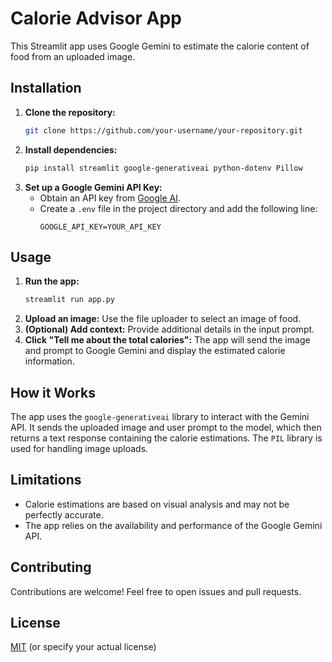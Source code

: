 
# Calorie Advisor App

This Streamlit app uses Google Gemini to estimate the calorie content of food from an uploaded image.

## Installation

1. **Clone the repository:**
   ```bash
   git clone https://github.com/your-username/your-repository.git
   ```
2. **Install dependencies:**
   ```bash
   pip install streamlit google-generativeai python-dotenv Pillow
   ```
3. **Set up a Google Gemini API Key:**
   - Obtain an API key from [Google AI](https://developers.google.com/workspace/generative-ai).
   - Create a `.env` file in the project directory and add the following line:
     ```
     GOOGLE_API_KEY=YOUR_API_KEY
     ```

## Usage

1. **Run the app:**
   ```bash
   streamlit run app.py
   ```
2. **Upload an image:** Use the file uploader to select an image of food.
3. **(Optional) Add context:** Provide additional details in the input prompt.
4. **Click "Tell me about the total calories":** The app will send the image and prompt to Google Gemini and display the estimated calorie information.

## How it Works

The app uses the `google-generativeai` library to interact with the Gemini API.  It sends the uploaded image and user prompt to the model, which then returns a text response containing the calorie estimations.  The `PIL` library is used for handling image uploads.

## Limitations

* Calorie estimations are based on visual analysis and may not be perfectly accurate.
* The app relies on the availability and performance of the Google Gemini API.

## Contributing

Contributions are welcome! Feel free to open issues and pull requests.

## License

[MIT](LICENSE) (or specify your actual license)
```
